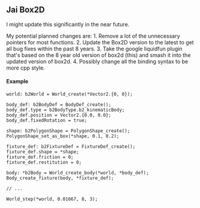 ## Jai Box2D

I might update this significantly in the near future.

My potential planned changes are:
    1. Remove a lot of the unnecessary pointers for most functions.
    2. Update the Box2D version to the latest to get all bug fixes within the past 8 years.
    3. Take the google liquidfun plugin that's based on the 8 year old version of box2d (this) and smash it into the updated version of box2d.
    4. Possibly change all the binding syntax to be more cpp style.

#### Example

```jai
world: b2World = World_create(*Vector2.{0, 0});

body_def: b2BodyDef = BodyDef_create();
body_def.type = b2BodyType.b2_kinematicBody;
body_def.position = Vector2.{0.0, 0.0};
body_def.fixedRotation = true;

shape: b2PolygonShape = PolygonShape_create();
PolygonShape_set_as_box(*shape, 0.1, 0.2);

fixture_def: b2FixtureDef = FixtureDef_create();
fixture_def.shape = *shape;
fixture_def.friction = 0;
fixture_def.restitution = 0;

body: *b2Body = World_create_body(*world, *body_def);
Body_create_fixture(body, *fixture_def);

// ...

World_step(*world, 0.01667, 8, 3);
```